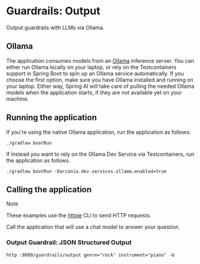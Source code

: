 # Guardrails: Output

Output guardrails with LLMs via Ollama.

## Ollama

The application consumes models from an [Ollama](https://ollama.ai) inference server. You can either run Ollama locally on your laptop, or rely on the Testcontainers support in Spring Boot to spin up an Ollama service automatically. If you choose the first option, make sure you have Ollama installed and running on your laptop. Either way, Spring AI will take care of pulling the needed Ollama models when the application starts, if they are not available yet on your machine.

## Running the application

If you're using the native Ollama application, run the application as follows:

```shell
./gradlew bootRun
```

If instead you want to rely on the Ollama Dev Service via Testcontainers, run the application as follows.

```shell
./gradlew bootRun -Darconia.dev.services.ollama.enabled=true
```

## Calling the application

> [!NOTE]
> These examples use the [httpie](https://httpie.io) CLI to send HTTP requests.

Call the application that will use a chat model to answer your question.

### Output Guardrail: JSON Structured Output

```shell
http :8080/guardrails/output genre="rock" instrument="piano" -b
```
